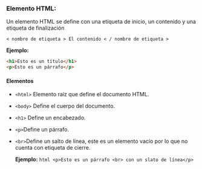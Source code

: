 ### Elemento HTML:

Un elemento HTML se define con una etiqueta de inicio, un contenido y una etiqueta de finalización
```
< nombre de etiqueta > El contenido < / nombre de etiqueta >
```

**Ejemplo:**            
```html 
<h1>Esto es un título</h1>
<p>Esto es un párrafo</p>
```
#### Elementos

- `<html>` Elemento raíz que define el documento HTML.
- `<body>` Define el cuerpo del documento.
- `<h1>` Define un encabezado.
- `<p>`Define un párrafo.
- `<br>`Define un salto de línea, este es un elemento vacío por lo que no cuenta con etiqueta de cierre.  

    **Ejemplo:**
                ```html
                <p>Esto es un párrafo <br> con un slato de línea</p>
                ```
        
